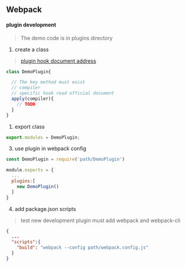 ## Webpack

#### plugin development

> The demo code is in plugins directory 
1. create a class

> [plugin hook document address](https://webpack.docschina.org/api/compiler-hooks/)
```js
class DemoPlugin{

  // The key method must exist
  // compiler 
  // specific hook read official document
  apply(compiler){
    // TODO
  }
}
```

1. export class
```js
export.modules = DemoPlugin;
```

3. use plugin in webpack config 
```js
const DemoPlugin = require('path/DemoPlugin')

module.exports = {
  ...
  plugins:[
    new DemoPlugin()
  ]
}
```

4. add package.json scripts 
> test new development plugin must add webpack and webpack-cli
```json
{
  ...
  "scripts":{
    "build": "webpack --config path/webpack.config.js"
  }
}
```
